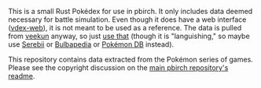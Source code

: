 This is a small Rust Pokédex for use in pbirch. It only includes data deemed
necessary for battle simulation. Even though it does have a web interface
([vdex-web][]), it is not meant to be used as a reference. The data is pulled
from [veekun][veekun-git] anyway, so just [use that][veekun-web] (though it is
"languishing," so maybe use [Serebii][] or [Bulbapedia][] or [Pokémon DB][]
instead).

This repository contains data extracted from the Pokémon series of games.
Please see the copyright discussion on the [main pbirch repository's
readme][pbirch-readme].

[vdex-web]: https://github.com/NighttimeDriver50000/vdex-web
[veekun-git]: https://github.com/veekun/pokedex
[veekun-web]: https://veekun.com/
[Serebii]: https://serebii.net/
[Bulbapedia]: https://bulbapedia.bulbagarden.net/
[Pokémon DB]: https://pokemondb.net/
[pbirch-readme]: https://github.com/NighttimeDriver50000/pbirch/blob/master/README.md

